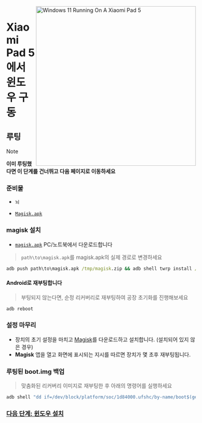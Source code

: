 <img align="right" src="https://raw.githubusercontent.com/erdilS/Port-Windows-11-Xiaomi-Pad-5/main/nabu.png" width="425" alt="Windows 11 Running On A Xiaomi Pad 5">

# Xiaomi Pad 5 에서 윈도우 구동

## 루팅 
> [!NOTE]
> **이미 루팅했다면 이 단계를 건너뛰고 다음 페이지로 이동하세요**

### 준비물
- ```뇌```

- [```Magisk.apk```](https://github.com/topjohnwu/Magisk/releases/latest)

### magisk 설치 
- [`magisk.apk`](https://github.com/topjohnwu/Magisk/releases/latest) PC/노트북에서 다운로드합니다 
> `path\to\magisk.apk`를 magisk.apk의 실제 경로로 변경하세요
```cmd
adb push path\to\magisk.apk /tmp/magisk.zip && adb shell twrp install /tmp/magisk.zip
```

#### Android로 재부팅합니다
> 부팅되지 않는다면, 순정 리커버리로 재부팅하여 공장 초기화를 진행해보세요
```cmd
adb reboot
```

### 설정 마무리
- 장치의 초기 설정을 마치고 [Magisk](https://github.com/topjohnwu/Magisk/releases/latest)를 다운로드하고 설치합니다. (설치되어 있지 않은 경우)
- **Magisk** 앱을 열고 화면에 표시되는 지시를 따르면 장치가 몇 초후 재부팅됩니다.

### 루팅된 boot.img 백업
> 맞춤화된 리커버리 이미지로 재부팅한 후 아래의 명령어를 실행하세요
```cmd
adb shell "dd if=/dev/block/platform/soc/1d84000.ufshc/by-name/boot$(getprop ro.boot.slot_suffix) of=/tmp/rooted_boot.img" && adb pull /tmp/rooted_boot.img
```

### [다음 단계: 윈도우 설치](/guide/Korean/3-install-ko.md)






























